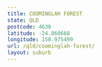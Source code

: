 ```yaml
---
title: COOMINGLAH FOREST
state: QLD
postcode: 4630
latitude: -24.860668
longitude: 150.975499
url: /qld/coominglah-forest/
layout: suburb
---
```

